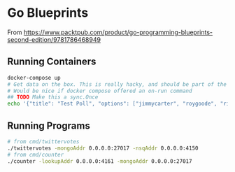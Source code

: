 # Go Blueprints

From https://www.packtpub.com/product/go-programming-blueprints-second-edition/9781786468949

## Running Containers

```sh
docker-compose up
# Get data on the box. This is really hacky, and should be part of the image.
# Would be nice if docker compose offered an on-run command
## TODO Make this a sync.Once
echo '{"title": "Test Poll", "options": ["jimmycarter", "roygoode", "richardnixon", "arnoldschwarzenegger", "berniesanders"]}' | mongoimport --db=ballots --collection=polls
```

## Running Programs

```sh
# from cmd/twittervotes
./twittervotes -mongoAddr 0.0.0.0:27017 -nsqAddr 0.0.0.0:4150
# from cmd/counter
./counter -lookupAddr 0.0.0.0:4161 -mongoAddr 0.0.0.0:27017
```

